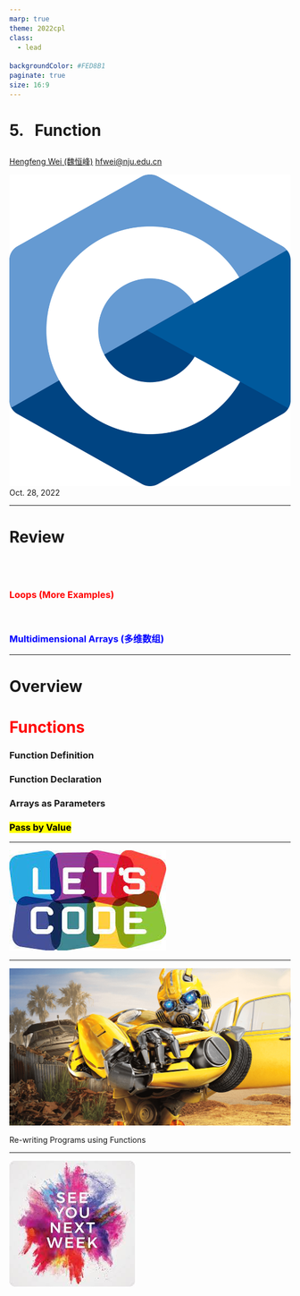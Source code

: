 ```yaml
---
marp: true
theme: 2022cpl
class:
  - lead

backgroundColor: #FED8B1
paginate: true
size: 16:9
---
```

# <p id = "small-caps">5. &nbsp; Function</p>

[Hengfeng Wei (魏恒峰)](https://hengxin.github.io/)
hfwei@nju.edu.cn

![w:200](figs/C.png)
Oct. 28, 2022

---
# Review
<br>
<br>

### <font color = red>Loops (More Examples)</font>
<br>

### <font color = blue>Multidimensional Arrays (多维数组)</font>

---
# Overview

# <font color = red>Functions</font>

### Function Definition
### Function Declaration
### Arrays as Parameters
### <mark>Pass by Value</mark>

---
![w:750](figs/lets-code.jpeg)

---
![w:900](figs/transformers.png)

<p id = "small-caps"> Re-writing Programs using Functions</p>

---
![bg w:600](figs/see-you.jpeg)